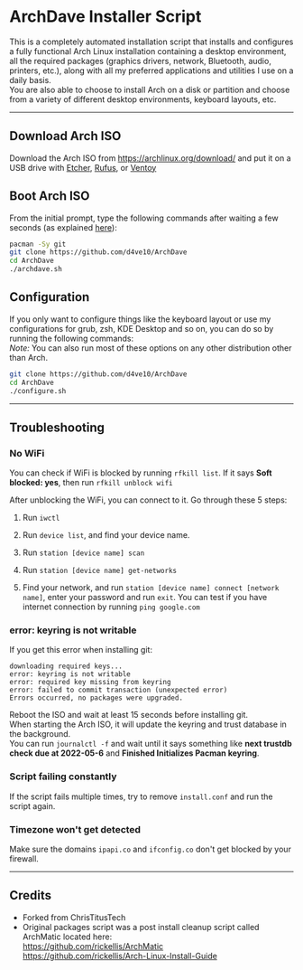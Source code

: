 # ArchDave Installer Script

This is a completely automated installation script that installs and configures a fully functional Arch Linux installation containing a desktop environment, all the required packages (graphics drivers, network, Bluetooth, audio, printers, etc.), along with all my preferred applications and utilities I use on a daily basis.\
You are also able to choose to install Arch on a disk or partition and choose from a variety of different desktop environments, keyboard layouts, etc.

---
## Download Arch ISO

Download the Arch ISO from <https://archlinux.org/download/> and put it on a USB drive with [Etcher](https://www.balena.io/etcher/), [Rufus](https://rufus.ie/en/), or [Ventoy](https://www.ventoy.net/en/index.html)

## Boot Arch ISO

From the initial prompt, type the following commands after waiting a few seconds (as explained [here](#error-keyring-is-not-writable)):

```bash
pacman -Sy git
git clone https://github.com/d4ve10/ArchDave
cd ArchDave
./archdave.sh
```

## Configuration
If you only want to configure things like the keyboard layout or use my configurations for grub, zsh, KDE Desktop and so on, you can do so by running the following commands:\
_Note:_ You can also run most of these options on any other distribution other than Arch.

```bash
git clone https://github.com/d4ve10/ArchDave
cd ArchDave
./configure.sh
```
---
## Troubleshooting

### **No WiFi**

You can check if WiFi is blocked by running `rfkill list`.
If it says **Soft blocked: yes**, then run `rfkill unblock wifi`

After unblocking the WiFi, you can connect to it. Go through these 5 steps:

1. Run `iwctl`

2. Run `device list`, and find your device name.

3. Run `station [device name] scan`

4. Run `station [device name] get-networks`

5. Find your network, and run `station [device name] connect [network name]`, enter your password and run `exit`. You can test if you have internet connection by running `ping google.com`

### **error: keyring is not writable**
If you get this error when installing git:
```
downloading required keys...
error: keyring is not writable
error: required key missing from keyring
error: failed to commit transaction (unexpected error)
Errors occurred, no packages were upgraded.
```
Reboot the ISO and wait at least 15 seconds before installing git. \
When starting the Arch ISO, it will update the keyring and trust database in the background. \
You can run `journalctl -f` and wait until it says something like **next trustdb check due at 2022-05-6** and **Finished Initializes Pacman keyring**.


### **Script failing constantly**
If the script fails multiple times, try to remove `install.conf` and run the script again.

### **Timezone won't get detected**
Make sure the domains `ipapi.co` and `ifconfig.co` don't get blocked by your firewall.

---
## Credits
- Forked from ChrisTitusTech
- Original packages script was a post install cleanup script called ArchMatic located here:\
https://github.com/rickellis/ArchMatic \
https://github.com/rickellis/Arch-Linux-Install-Guide
